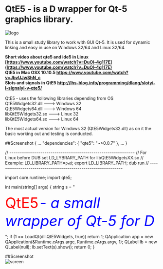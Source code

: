 # QtE5 - is a D wrapper for Qt-5 graphics library.

![logo](https://github.com/MGWL/QtE5/blob/master/ICONS/qte5.png)

This is a small study library to work with GUI Qt-5.
It is used for dynamic linking and easy in use on Windows 32/64 and Linux 32/64.

**Short video about qte5 and ide5 in Linux [https://www.youtube.com/watch?v=DuOl-4g117E](https://www.youtube.com/watch?v=DuOl-4g117E)**
<br>
**QtE5 in Mac OSX 10.10.5 https://www.youtube.com/watch?v=JbvUJwShN_c**
<br>
**Slots and signals in QtE5 http://lhs-blog.info/programming/dlang/slotyi-i-signalyi-v-qte5/**
<br>
<br>
QtE5 - uses the following libraries depending from OS<br>
    QtE5Widgets32.dll     --->  Windows 32<br>
    QtE5Widgets64.dll     --->  Windows 64<br>
    libQtE5Widgets32.so   --->  Linux   32<br>
    libQtE5Widgets64.so   --->  Linux   64<br>
<p>The most actual version for Windows 32 (QtE5Widgets32.dll) as on it the basic working out and testing is conducted.</p>   
##Screenshot    
{
	...
	"dependencies": { "qte5": "~>0.0.7"	},
	...
}

// ----------------------------------------------------------------
// For Linux before DUB set LD_LYBRARY_PATH for libQtE5WidgetsXX.so
// Example: LD_LIBRARY_PATH=`pwd`; export LD_LIBRARY_PATH; dub run 
// ----------------------------------------------------------------

import core.runtime;
import qte5;

int main(string[] args) {
	string s =	"<p><font size='34' color='red'>QtE5</font>
	<font size='34' color='blue'><i> - a small wrapper of Qt-5 for D</i></font></p>";
	if (1 == LoadQt(dll.QtE5Widgets, true)) return 1;
	QApplication app = new QApplication(&Runtime.cArgs.argc, Runtime.cArgs.argv, 1);
	QLabel lb = new QLabel(null);
	lb.setText(s).show();
	return 0;
}
    
##Screenshot    
![screen](https://pp.userapi.com/c638923/v638923410/5e562/5VCDQWdgr_M.jpg)

